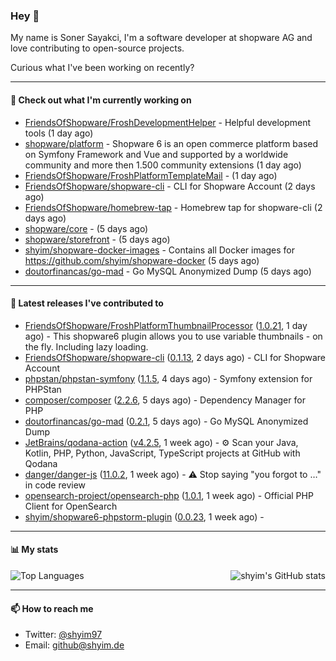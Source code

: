 ### Hey 👋

My name is Soner Sayakci, I'm a software developer at shopware AG and love contributing to open-source projects.

Curious what I've been working on recently?

---

#### 👷 Check out what I'm currently working on

- [FriendsOfShopware/FroshDevelopmentHelper](https://github.com/FriendsOfShopware/FroshDevelopmentHelper) - Helpful development tools (1 day ago)
- [shopware/platform](https://github.com/shopware/platform) - Shopware 6 is an open commerce platform based on Symfony Framework and Vue and supported by a worldwide community and more then 1.500 community extensions (1 day ago)
- [FriendsOfShopware/FroshPlatformTemplateMail](https://github.com/FriendsOfShopware/FroshPlatformTemplateMail) -  (1 day ago)
- [FriendsOfShopware/shopware-cli](https://github.com/FriendsOfShopware/shopware-cli) - CLI for Shopware Account (2 days ago)
- [FriendsOfShopware/homebrew-tap](https://github.com/FriendsOfShopware/homebrew-tap) - Homebrew tap for shopware-cli (2 days ago)
- [shopware/core](https://github.com/shopware/core) -  (5 days ago)
- [shopware/storefront](https://github.com/shopware/storefront) -  (5 days ago)
- [shyim/shopware-docker-images](https://github.com/shyim/shopware-docker-images) - Contains all Docker images for https://github.com/shyim/shopware-docker (5 days ago)
- [doutorfinancas/go-mad](https://github.com/doutorfinancas/go-mad) - Go MySQL Anonymized Dump (5 days ago)

---

#### 🔭 Latest releases I've contributed to

- [FriendsOfShopware/FroshPlatformThumbnailProcessor](https://github.com/FriendsOfShopware/FroshPlatformThumbnailProcessor) ([1.0.21](https://github.com/FriendsOfShopware/FroshPlatformThumbnailProcessor/releases/tag/1.0.21), 1 day ago) - This shopware6 plugin allows you to use variable thumbnails - on the fly. Including lazy loading.
- [FriendsOfShopware/shopware-cli](https://github.com/FriendsOfShopware/shopware-cli) ([0.1.13](https://github.com/FriendsOfShopware/shopware-cli/releases/tag/0.1.13), 2 days ago) - CLI for Shopware Account
- [phpstan/phpstan-symfony](https://github.com/phpstan/phpstan-symfony) ([1.1.5](https://github.com/phpstan/phpstan-symfony/releases/tag/1.1.5), 4 days ago) - Symfony extension for PHPStan
- [composer/composer](https://github.com/composer/composer) ([2.2.6](https://github.com/composer/composer/releases/tag/2.2.6), 5 days ago) - Dependency Manager for PHP
- [doutorfinancas/go-mad](https://github.com/doutorfinancas/go-mad) ([0.2.1](https://github.com/doutorfinancas/go-mad/releases/tag/0.2.1), 5 days ago) - Go MySQL Anonymized Dump
- [JetBrains/qodana-action](https://github.com/JetBrains/qodana-action) ([v4.2.5](https://github.com/JetBrains/qodana-action/releases/tag/v4.2.5), 1 week ago) - ⚙️ Scan your Java, Kotlin, PHP, Python, JavaScript, TypeScript projects at GitHub with Qodana
- [danger/danger-js](https://github.com/danger/danger-js) ([11.0.2](https://github.com/danger/danger-js/releases/tag/11.0.2), 1 week ago) - ⚠️ Stop saying &#34;you forgot to …&#34; in code review
- [opensearch-project/opensearch-php](https://github.com/opensearch-project/opensearch-php) ([1.0.1](https://github.com/opensearch-project/opensearch-php/releases/tag/1.0.1), 1 week ago) - Official PHP Client for OpenSearch
- [shyim/shopware6-phpstorm-plugin](https://github.com/shyim/shopware6-phpstorm-plugin) ([0.0.23](https://github.com/shyim/shopware6-phpstorm-plugin/releases/tag/0.0.23), 1 week ago) - 

---

#### 📊 My stats

<img align="right" alt="shyim's GitHub stats" src="https://github-readme-stats.vercel.app/api?username=shyim&count_private=1&show_icons=true&" />

![Top Languages](https://github-readme-stats.vercel.app/api/top-langs/?username=shyim)

---

#### 📫 How to reach me

- Twitter: [@shyim97](https://twitter.com/shyim97)
- Email: [github@shyim.de](mailto://github@shyim.de)
